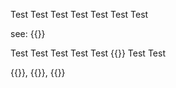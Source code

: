 ﻿Test Test Test Test Test Test Test

see: {{<anchor-get name="a" />}}

Test  Test Test Test Test {{<anchor-get name="b" />}} Test Test

{{<anchor-get name="a" />}}, {{<anchor-get name="b" />}}, {{<anchor-get name="title3"/>}}